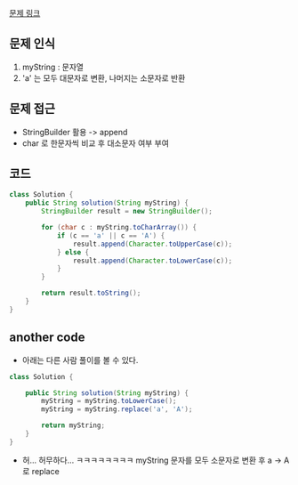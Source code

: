 [문제 링크](https://school.programmers.co.kr/learn/courses/30/lessons/181875)

## 문제 인식

1. myString : 문자열
2. 'a' 는 모두 대문자로 변환, 나머지는 소문자로 반환

## 문제 접근

- StringBuilder 활용 -> append
- char 로 한문자씩 비교 후 대소문자 여부 부여

## 코드

```java
class Solution {
    public String solution(String myString) {
        StringBuilder result = new StringBuilder();

        for (char c : myString.toCharArray()) {
            if (c == 'a' || c == 'A') {
                result.append(Character.toUpperCase(c));
            } else {
                result.append(Character.toLowerCase(c));
            }
        }

        return result.toString();
    }
}
```

## another code

- 아래는 다른 사람 풀이를 볼 수 있다.

```java
class Solution {

    public String solution(String myString) {
        myString = myString.toLowerCase();
        myString = myString.replace('a', 'A');

        return myString;
    }
}
```

- 허... 허무하다... ㅋㅋㅋㅋㅋㅋㅋㅋ myString 문자를 모두 소문자로 변환 후 a -> A 로 replace